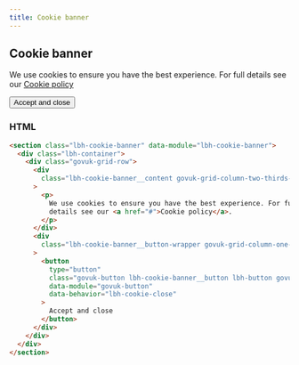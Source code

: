 ```yaml
---
title: Cookie banner
---
```


## Cookie banner

<section class="lbh-cookie-banner" data-module="lbh-cookie-banner">
  <div class="lbh-container">
    <div class="govuk-grid-row">
      <div class="lbh-cookie-banner__content govuk-grid-column-two-thirds-from-desktop">
        <p>We use cookies to ensure you have the best experience. For full details see our <a href="#">Cookie policy</a></p>
      </div>
      <div class="lbh-cookie-banner__button-wrapper govuk-grid-column-one-third-from-desktop">
          <button type="button" class="govuk-button lbh-cookie-banner__button lbh-button govuk-button--secondary lbh-button--secondary" data-module="govuk-button" data-behavior="lbh-cookie-close">
            Accept and close
        </button>
      </div>
    </div>
  </div>
</section>

### HTML

```html
<section class="lbh-cookie-banner" data-module="lbh-cookie-banner">
  <div class="lbh-container">
    <div class="govuk-grid-row">
      <div
        class="lbh-cookie-banner__content govuk-grid-column-two-thirds-from-desktop"
      >
        <p>
          We use cookies to ensure you have the best experience. For full
          details see our <a href="#">Cookie policy</a>.
        </p>
      </div>
      <div
        class="lbh-cookie-banner__button-wrapper govuk-grid-column-one-third-from-desktop"
      >
        <button
          type="button"
          class="govuk-button lbh-cookie-banner__button lbh-button govuk-button--secondary lbh-button--secondary"
          data-module="govuk-button"
          data-behavior="lbh-cookie-close"
        >
          Accept and close
        </button>
      </div>
    </div>
  </div>
</section>
```
